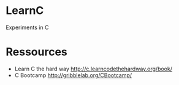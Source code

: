 LearnC
======

Experiments in C


Ressources
==========
* Learn C the hard way http://c.learncodethehardway.org/book/
* C Bootcamp http://gribblelab.org/CBootcamp/

